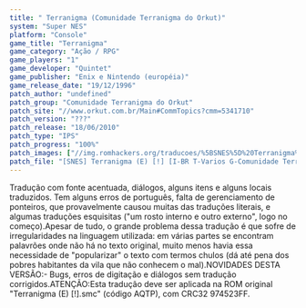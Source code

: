 ```yaml
---
title: " Terranigma (Comunidade Terranigma do Orkut)"
system: "Super NES"
platform: "Console"
game_title: "Terranigma"
game_category: "Ação / RPG"
game_players: "1"
game_developer: "Quintet"
game_publisher: "Enix e Nintendo (européia)"
game_release_date: "19/12/1996"
patch_author: "undefined"
patch_group: "Comunidade Terranigma do Orkut"
patch_site: "//www.orkut.com.br/Main#CommTopics?cmm=5341710"
patch_version: "???"
patch_release: "18/06/2010"
patch_type: "IPS"
patch_progress: "100%"
patch_images: ["//img.romhackers.org/traducoes/%5BSNES%5D%20Terranigma%20-%201.png","//img.romhackers.org/traducoes/%5BSNES%5D%20Terranigma%20-%20Comunidade%20Terranigma%20do%20Orkut%20-%202.png","//img.romhackers.org/traducoes/%5BSNES%5D%20Terranigma%20-%20Comunidade%20Terranigma%20do%20Orkut%20-%203.png"]
patch_file: "[SNES] Terranigma (E) [!] [I-BR T-Varios G-Comunidade Terranigma do Orkut P-100% A-2010].rar"
---
```

Tradução com fonte acentuada, diálogos, alguns itens e alguns locais traduzidos. Tem alguns erros de português, falta de gerenciamento de ponteiros, que provavelmente causou muitas das traduções literais, e algumas traduções esquisitas ("um rosto interno e outro externo", logo no começo).Apesar de tudo, o grande problema dessa tradução é que sofre de irregularidades na linguagem utilizada: em várias partes se encontram palavrões onde não há no texto original, muito menos havia essa necessidade de "popularizar" o texto com termos chulos (dá até pena dos pobres habitantes da vila que não conhecem o mal).NOVIDADES DESTA VERSÃO:- Bugs, erros de digitação e diálogos sem tradução corrigidos.ATENÇÃO:Esta tradução deve ser aplicada na ROM original "Terranigma (E) [!].smc" (código AQTP), com CRC32 974523FF.